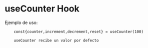 # useCounter Hook

Ejemplo de uso:
```
    const{counter,increment,decrement,reset} = useCounter(100)

    useCounter recibe un valor por defecto
```